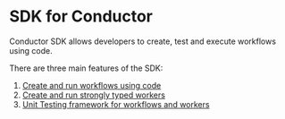 # SDK for Conductor
Conductor SDK allows developers to create, test and execute workflows using code.

There are three main features of the SDK: 

1. [Create and run workflows using code](worker_sdk.md)
2. [Create and run strongly typed workers](worker_sdk.md)
3. [Unit Testing framework for workflows and workers](testing_framework.md)



